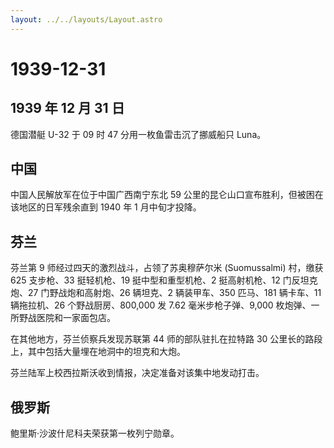 ```yaml
---
layout: ../../layouts/Layout.astro
---
```


# 1939-12-31

## 1939 年 12 月 31 日

德国潜艇 U-32 于 09 时 47 分用一枚鱼雷击沉了挪威船只 Luna。

## 中国

中国人民解放军在位于中国广西南宁东北 59
公里的昆仑山口宣布胜利，但被困在该地区的日军残余直到 1940 年 1
月中旬才投降。

## 芬兰

芬兰第 9 师经过四天的激烈战斗，占领了苏奥穆萨尔米 (Suomussalmi) 村，缴获
625 支步枪、33 挺轻机枪、19 挺中型和重型机枪、2 挺高射机枪、12
门反坦克炮、27 门野战炮和高射炮、26 辆坦克、2 辆装甲车、350 匹马、181
辆卡车、11 辆拖拉机、26 个野战厨房、800,000 发 7.62 毫米步枪子弹、9,000
枚炮弹、一所野战医院和一家面包店。

在其他地方，芬兰侦察兵发现苏联第 44 师的部队驻扎在拉特路 30
公里长的路段上，其中包括大量埋在地洞中的坦克和大炮。

芬兰陆军上校西拉斯沃收到情报，决定准备对该集中地发动打击。

## 俄罗斯

鲍里斯·沙波什尼科夫荣获第一枚列宁勋章。